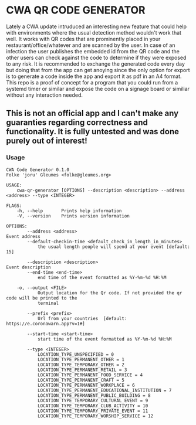 # CWA QR CODE GENERATOR

Lately a CWA update intruduced an interesting new feature
that could help with environments where the usual detection method wouldn't work that well.
It works with QR codes that are prominently placed in your restaurant/office/whatever and are scanned by the user.
In case of an infection the user publishes the embedded id from the QR code and the other users can check against
the code to determine if they were exposed to any risk.
It is recommended to exchange the generated code every day but doing that from the app can get anoying
since the only option for export is to generate a code inside the app and export it as pdf in an A4 format.
This repo is a proof of concept for a program that you could run from a systemd timer or similar and expose the code
on a signage board or similiar without any interaction needed.

## This is not an official app and I can't make any guaranties regarding correctness and functionality. It is fully untested and was done purely out of interest!

### Usage

```
CWA Code Generator 0.1.0
Folke 'joru' Gleumes <folke@gleumes.org>

USAGE:
    cwa-qr-generator [OPTIONS] --description <description> --address <address> --type <INTEGER>

FLAGS:
    -h, --help       Prints help information
    -V, --version    Prints version information

OPTIONS:
        --address <address>                                            Event address
        --default-checkin-time <default_check_in_length_in_minutes>
            the usual length people will spend at your event [default: 15]

        --description <description>                                    Event description
        --end-time <end-time>
            end time of the event formatted as %Y-%m-%d %H:%M

    -o, --output <FILE>
            Output location for the Qr code. If not provided the qr code will be printed to the
            terminal

        --prefix <prefix>
            Url from your countries  [default: https://e.coronawarn.app?v=1#]

        --start-time <start-time>
            start time of the event formatted as %Y-%m-%d %H:%M

        --type <INTEGER>
            LOCATION_TYPE_UNSPECIFIED = 0
            LOCATION_TYPE_PERMANENT_OTHER = 1
            LOCATION_TYPE_TEMPORARY_OTHER = 2
            LOCATION_TYPE_PERMANENT_RETAIL = 3
            LOCATION_TYPE_PERMANENT_FOOD_SERVICE = 4
            LOCATION_TYPE_PERMANENT_CRAFT = 5
            LOCATION_TYPE_PERMANENT_WORKPLACE = 6
            LOCATION_TYPE_PERMANENT_EDUCATIONAL_INSTITUTION = 7
            LOCATION_TYPE_PERMANENT_PUBLIC_BUILDING = 8
            LOCATION_TYPE_TEMPORARY_CULTURAL_EVENT = 9
            LOCATION_TYPE_TEMPORARY_CLUB_ACTIVITY = 10
            LOCATION_TYPE_TEMPORARY_PRIVATE_EVENT = 11
            LOCATION_TYPE_TEMPORARY_WORSHIP_SERVICE = 12
```
